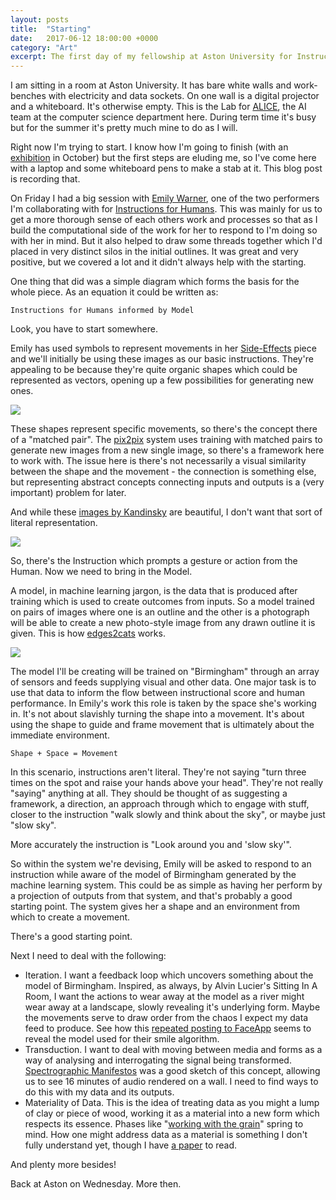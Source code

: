```yaml
---
layout: posts
title:  "Starting"
date:   2017-06-12 18:00:00 +0000
category: "Art"
excerpt: The first day of my fellowship at Aston University for Instructions for Humans.
---
```

I am sitting in a room at Aston University. It has bare white walls and work-benches with electricity and data sockets. On one wall is a digital projector and a whiteboard. It's otherwise empty. This is the Lab for [ALICE](https://alice.aston.ac.uk), the AI team at the computer science department here. During term time it's busy but for the summer it's pretty much mine to do as I will. 

Right now I'm trying to start. I know how I'm going to finish (with an [exhibition](http://art.peteashton.com/instructions-for-humans/) in October) but the first steps are eluding me, so I've come here with a laptop and some whiteboard pens to make a stab at it. This blog post is recording that. 

On Friday I had a big session with [Emily Warner](https://emily-warner.com), one of the two performers I'm collaborating with for [Instructions for Humans](http://art.peteashton.com/instructions-for-humans/). This was mainly for us to get a more thorough sense of each others work and processes so that as I build the computational side of the work for her to respond to I'm doing so with her in mind. But it also helped to draw some threads together which I'd placed in very distinct silos in the initial outlines. It was great and very positive, but we covered a lot and it didn't always help with the starting. 

One thing that did was a simple diagram which forms the basis for the whole piece. As an equation it could be written as:

```
Instructions for Humans informed by Model
```

Look, you have to start somewhere. 

Emily has used symbols to represent movements in her [Side-Effects](https://emily-warner.com/2016/09/02/side-effects/) piece and we'll initially be using these images as our basic instructions. They're appealing to be because they're quite organic shapes which could be represented as vectors, opening up a few possibilities for generating new ones. 

![](http://blog.peteashton.com/images/emily_side-effects.jpg)

These shapes represent specific movements, so there's the concept there of a "matched pair". The [pix2pix](https://github.com/phillipi/pix2pix) system uses training with matched pairs to generate new images from a new single image, so there's a framework here to work with. The issue here is there's not necessarily a visual similarity between the shape and the movement - the connection is something else, but representing abstract concepts connecting inputs and outputs is a (very important) problem for later. 

And while these [images by Kandinsky](https://peteashton.tumblr.com/post/161736618367/wassily-kandinsky-dance-curves-on-the-dances-of) are beautiful, I don't want that sort of literal representation. 

![](http://blog.peteashton.com/images/kandinskydancecurves.jpg)

So, there's the Instruction which prompts a gesture or action from the Human. Now we need to bring in the Model.

A model, in machine learning jargon, is the data that is produced after training which is used to create outcomes from inputs. So a model trained on pairs of images where one is an outline and the other is a photograph will be able to create a new photo-style image from any drawn outline it is given. This is how [edges2cats](https://affinelayer.com/pixsrv/) works. 

![](http://blog.peteashton.com/images/edges2cat.jpg)

The model I'll be creating will be trained on "Birmingham" through an array of sensors and feeds supplying visual and other data. One major task is to use that data to inform the flow between instructional score and human performance. In Emily's work this role is taken by the space she's working in. It's not about slavishly turning the shape into a movement. It's about using the shape to guide and frame movement that is ultimately about the immediate environment. 

```
Shape + Space = Movement
```

In this scenario, instructions aren't literal. They're not saying "turn three times on the spot and raise your hands above your head". They're not really "saying" anything at all. They should be thought of as suggesting a framework, a direction, an approach through which to engage with stuff, closer to the instruction "walk slowly and think about the sky", or maybe just "slow sky".

More accurately the instruction is "Look around you and 'slow sky'".

So within the system we're devising, Emily will be asked to respond to an instruction while aware of the model of Birmingham generated by the machine learning system. This could be as simple as having her perform by a projection of outputs from that system, and that's probably a good starting point. The system gives her a shape and an environment from which to create a movement. 

There's a good starting point. 

Next I need to deal with the following:

- Iteration. I want a feedback loop which uncovers something about the model of Birmingham. Inspired, as always, by Alvin Lucier's Sitting In A Room, I want the actions to wear away at the model as a river might wear away at a landscape, slowly revealing it's underlying form. Maybe the movements serve to draw order from the chaos I expect my data feed to produce. See how this [repeated posting to FaceApp](https://vimeo.com/221287126) seems to reveal the model used for their smile algorithm.  
- Transduction. I want to deal with moving between media and forms as a way of analysing and interrogating the signal being transformed. [Spectrographic Manifestos](https://vimeo.com/220128563) was a good sketch of this concept, allowing us to see 16 minutes of audio rendered on a wall. I need to find ways to do this with my data and its outputs. 
- Materiality of Data. This is the idea of treating data as you might a lump of clay or piece of wood, working it as a material into a new form which respects its essence. Phases like "[working with the grain](https://en.wikipedia.org/wiki/Plane_(tool)#Use)" spring to mind. How one might address data as a material is something I don't fully understand yet, though I have [a paper](http://www.mitpressjournals.org/doi/pdf/10.1162/LEON_a_01414) to read. 

And plenty more besides! 

Back at Aston on Wednesday. More then. 
